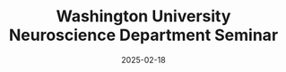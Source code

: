 ---
title: Washington University Neuroscience Department Seminar

event: Washington University Neuroscience Department Seminar
event_url: 

location: Washington University in St. Louis
address:
  street: 
  city: St. Louis
  region: MO
  postcode: 
  country: United States

summary: Neuroscience seminar presentation at Washington University
abstract: ''

# Talk start and end times.
date: '2025-02-18'
all_day: true

# Schedule page publish date (NOT talk date).
publishDate: '2025-08-08'

authors:
  - admin

tags: [Neuroscience, Seminar]

# Is this a featured talk? (true/false)
featured: false

slides: ""

---